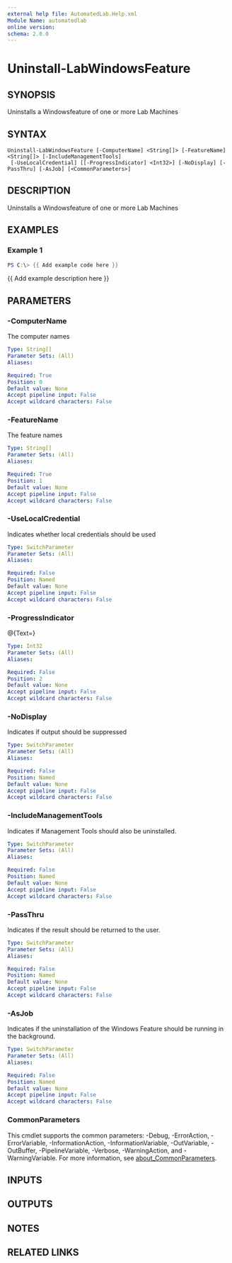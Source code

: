 ```yaml
---
external help file: AutomatedLab.Help.xml
Module Name: automatedlab
online version:
schema: 2.0.0
---
```


# Uninstall-LabWindowsFeature

## SYNOPSIS
Uninstalls a Windowsfeature of one or more Lab Machines

## SYNTAX

```
Uninstall-LabWindowsFeature [-ComputerName] <String[]> [-FeatureName] <String[]> [-IncludeManagementTools]
 [-UseLocalCredential] [[-ProgressIndicator] <Int32>] [-NoDisplay] [-PassThru] [-AsJob] [<CommonParameters>]
```

## DESCRIPTION
Uninstalls a Windowsfeature of one or more Lab Machines

## EXAMPLES

### Example 1
```powershell
PS C:\> {{ Add example code here }}
```

{{ Add example description here }}

## PARAMETERS

### -ComputerName
The computer names

```yaml
Type: String[]
Parameter Sets: (All)
Aliases:

Required: True
Position: 0
Default value: None
Accept pipeline input: False
Accept wildcard characters: False
```

### -FeatureName
The feature names

```yaml
Type: String[]
Parameter Sets: (All)
Aliases:

Required: True
Position: 1
Default value: None
Accept pipeline input: False
Accept wildcard characters: False
```

### -UseLocalCredential
Indicates whether local credentials should be used

```yaml
Type: SwitchParameter
Parameter Sets: (All)
Aliases:

Required: False
Position: Named
Default value: None
Accept pipeline input: False
Accept wildcard characters: False
```

### -ProgressIndicator
@{Text=}

```yaml
Type: Int32
Parameter Sets: (All)
Aliases:

Required: False
Position: 2
Default value: None
Accept pipeline input: False
Accept wildcard characters: False
```

### -NoDisplay
Indicates if output should be suppressed

```yaml
Type: SwitchParameter
Parameter Sets: (All)
Aliases:

Required: False
Position: Named
Default value: None
Accept pipeline input: False
Accept wildcard characters: False
```

### -IncludeManagementTools
Indicates if Management Tools should also be uninstalled.

```yaml
Type: SwitchParameter
Parameter Sets: (All)
Aliases:

Required: False
Position: Named
Default value: None
Accept pipeline input: False
Accept wildcard characters: False
```

### -PassThru
Indicates if the result should be returned to the user.

```yaml
Type: SwitchParameter
Parameter Sets: (All)
Aliases:

Required: False
Position: Named
Default value: None
Accept pipeline input: False
Accept wildcard characters: False
```

### -AsJob
Indicates if the uninstallation of the Windows Feature should be running in the background.

```yaml
Type: SwitchParameter
Parameter Sets: (All)
Aliases:

Required: False
Position: Named
Default value: None
Accept pipeline input: False
Accept wildcard characters: False
```

### CommonParameters
This cmdlet supports the common parameters: -Debug, -ErrorAction, -ErrorVariable, -InformationAction, -InformationVariable, -OutVariable, -OutBuffer, -PipelineVariable, -Verbose, -WarningAction, and -WarningVariable. For more information, see [about_CommonParameters](http://go.microsoft.com/fwlink/?LinkID=113216).

## INPUTS

## OUTPUTS

## NOTES

## RELATED LINKS
